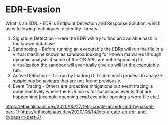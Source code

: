 # EDR-Evasion

What is an EDR. - EDR is Endpoint Detection and Response Solution. which uses following techniques to identify threats.
1. Signature Detection - Here the EDR will try to find an available hash in the known database
2. Sandboxing - Before running an executable the EDRs will run the file in a virtual machine known as sandbox looking for known malwares through dynamic analysis if some of the OS APIs are not responding to virtualization the sandbox will evantually give up will let the executable run.
3. Active Detection - It is run by loading DLLs into each process to analyze suspicious behaviours that are not found previously.
4. Event Tracing - Others are proactive mitigations but event tracing is done reactively where the EDR looks for suspicious events that are happenning (example openning cmd.exe after opening a word file etc.)

https://ethicalchaos.dev/2020/05/27/lets-create-an-edr-and-bypass-it-part-1/
https://ethicalchaos.dev/2020/06/14/lets-create-an-edr-and-bypass-it-part-2/
